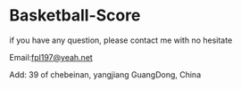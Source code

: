 # Basketball-Score
if you have any question, please contact me with no hesitate

Email:fpl197@yeah.net

Add: 39 of chebeinan, yangjiang GuangDong, China
